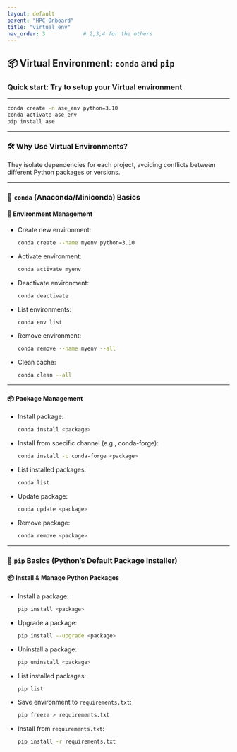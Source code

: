 ```yaml
---
layout: default
parent: "HPC Onboard"
title: "virtual_env"
nav_order: 3            # 2,3,4 for the others
---
```



## **📦 Virtual Environment: `conda` and `pip`**

### Quick start: Try to setup your Virtual environment
---

  ```bash
  conda create -n ase_env python=3.10
  conda activate ase_env
  pip install ase
  ```
---

### **🛠 Why Use Virtual Environments?**

They isolate dependencies for each project, avoiding conflicts between different Python packages or versions.

---


### **🐍 `conda` (Anaconda/Miniconda) Basics**

#### **🔧 Environment Management**

* Create new environment:

  ```bash
  conda create --name myenv python=3.10
  ```
* Activate environment:

  ```bash
  conda activate myenv
  ```
* Deactivate environment:

  ```bash
  conda deactivate
  ```
* List environments:

  ```bash
  conda env list
  ```
* Remove environment:

  ```bash
  conda remove --name myenv --all
  ```
* Clean cache:

  ```bash
  conda clean --all
  ```
    
---

#### **📦 Package Management**

* Install package:

  ```bash
  conda install <package>
  ```
* Install from specific channel (e.g., conda-forge):

  ```bash
  conda install -c conda-forge <package>
  ```
* List installed packages:

  ```bash
  conda list
  ```
* Update package:

  ```bash
  conda update <package>
  ```
* Remove package:

  ```bash
  conda remove <package>
  ```
---

### **🐍 `pip` Basics (Python’s Default Package Installer)**

#### **📦 Install & Manage Python Packages**

* Install a package:

  ```bash
  pip install <package>
  ```
* Upgrade a package:

  ```bash
  pip install --upgrade <package>
  ```
* Uninstall a package:

  ```bash
  pip uninstall <package>
  ```
* List installed packages:

  ```bash
  pip list
  ```
* Save environment to `requirements.txt`:

  ```bash
  pip freeze > requirements.txt
  ```
* Install from `requirements.txt`:

  ```bash
  pip install -r requirements.txt
  ```

